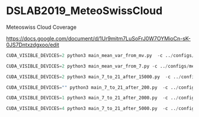 # DSLAB2019_MeteoSwissCloud

Meteoswiss Cloud Coverage

https://docs.google.com/document/d/1Ur9mitm7LuSoFrJ0W7OYMioCn-sK-0JS7Dntxzdgxoo/edit


```python
CUDA_VISIBLE_DEVICES=2 python3 main_mean_var_from_mv.py  -c ../configs/mean_var_from_mean_var.json
```
```python
CUDA_VISIBLE_DEVICES=2 python3 main_mean_var_from_7.py -c ../configs/mean_var_7_quantiles.json
```
```python
CUDA_VISIBLE_DEVICES=2 python3 main_7_to_21_after_15000.py  -c ../configs/21_from_7_quantiles.json
```
```python
CUDA_VISIBLE_DEVICES="" python3 main_7_to_21_after_200.py  -c ../configs/21_from_7_quantiles.json
```
```python
CUDA_VISIBLE_DEVICES=1 python3 main_7_to_21_after_2000.py  -c ../configs/21_from_7_quantiles.json
```
```python
CUDA_VISIBLE_DEVICES=4 python3 main_7_to_21_after_5000.py  -c ../configs/21_from_7_quantiles.json
```